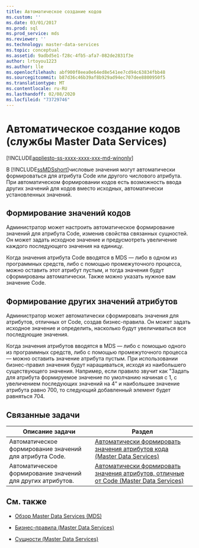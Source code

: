 ```yaml
---
title: Автоматическое создание кодов
ms.custom: ''
ms.date: 03/01/2017
ms.prod: sql
ms.prod_service: mds
ms.reviewer: ''
ms.technology: master-data-services
ms.topic: conceptual
ms.assetid: 9adbd5e1-f28c-4fb5-afa7-082de2831f3e
author: lrtoyou1223
ms.author: lle
ms.openlocfilehash: abf900f8eea0e64ed8e541ee7cd94c63834fbb48
ms.sourcegitcommit: b87d36c46b39af8b929ad94ec707dee8800950f5
ms.translationtype: MT
ms.contentlocale: ru-RU
ms.lasthandoff: 02/08/2020
ms.locfileid: "73729746"
---
```

# <a name="automatic-code-creation-master-data-services"></a>Автоматическое создание кодов (службы Master Data Services)

[!INCLUDE[appliesto-ss-xxxx-xxxx-xxx-md-winonly](../includes/appliesto-ss-xxxx-xxxx-xxx-md-winonly.md)]

  В [!INCLUDE[ssMDSshort](../includes/ssmdsshort-md.md)]числовые значения могут автоматически формироваться для атрибута Code или другого числового атрибута. При автоматическом формировании кодов есть возможность ввода других значений для кодов вместо исходных, автоматически установленных значений.  
  
## <a name="generating-code-values"></a>Формирование значений кодов  
 Администратор может настроить автоматическое формирование значений для атрибута Code, изменив свойства связанных сущностей. Он может задать исходное значение и предусмотреть увеличение каждого последующего значения на единицу.  
  
 Когда значения атрибута Code вводятся в MDS — либо в одном из программных средств, либо с помощью промежуточного процесса, можно оставить этот атрибут пустым, и тогда значения будут сформированы автоматически. Также можно указать нужное вам значение Code.  
  
## <a name="generating-other-attribute-values"></a>Формирование других значений атрибутов  
 Администратор может автоматически сформировать значения для атрибутов, отличных от Code, создав бизнес-правила. Он может задать исходное значение и определить, насколько будут увеличиваться все последующие значения.  
  
 Когда значения атрибутов вводятся в MDS — либо с помощью одного из программных средств, либо с помощью промежуточного процесса — можно оставить значение атрибута пустым. При использовании бизнес-правил значения будут наращиваться, исходя из наибольшего существующего значения. Например, если правило звучит как "Задать для атрибута формируемое значение по умолчанию начиная с 1, с увеличением последующих значений на 4" и наибольшее значение атрибута равно 700, то следующий добавленный элемент будет равняться 704.  
  
## <a name="related-tasks"></a>Связанные задачи  
  
|Описание задачи|Раздел|  
|----------------------|-----------|  
|Автоматическое формирование значений для атрибута Code.|[Автоматически формировать значения атрибутов кода &#40;Master Data Services&#41;](../master-data-services/automatically-generate-code-attribute-values-master-data-services.md)|  
|Автоматическое формирование значений для других атрибутов.|[Автоматически формировать значения атрибутов, отличные от Code &#40;Master Data Services&#41;](../master-data-services/automatically-generate-attribute-values-other-than-code-master-data-services.md)|  
  
## <a name="related-content"></a>См. также  
  
-   [Обзор Master Data Services &#40;MDS&#41;](../master-data-services/master-data-services-overview-mds.md)  
  
-   [Бизнес-правила &#40;Master Data Services&#41;](../master-data-services/business-rules-master-data-services.md)  
  
-   [Сущности &#40;Master Data Services&#41;](../master-data-services/entities-master-data-services.md)  
  
  

